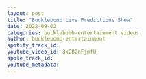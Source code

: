 ```yaml
---
layout: post
title: "Bucklebomb Live Predictions Show"
date: 2022-09-02
categories: bucklebomb-entertainment videos
author: bucklebomb-entertainment
spotify_track_id: 
youtube_video_id: 3x2B2nFjmfU
apple_track_id: 
youtube_metadata: 
---
```

